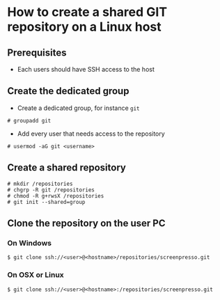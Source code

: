 # How to create a shared GIT repository on a Linux host

## Prerequisites

- Each users should have SSH access to the host

## Create the dedicated group

- Create a dedicated group, for instance `git`

```
# groupadd git
```
- Add every user that needs access to the repository

```
# usermod -aG git <username>
```

## Create a shared repository

```
# mkdir /repositories
# chgrp -R git /repositories                
# chmod -R g+rwsX /repositories
# git init --shared=group
```

## Clone the repository on the user PC

### On Windows
```
$ git clone ssh://<user>@<hostname>/repositories/screenpresso.git
```
### On OSX or Linux
```
$ git clone ssh://<user>@<hostname>:/repositories/screenpresso.git
```
